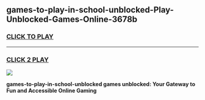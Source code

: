 
## games-to-play-in-school-unblocked-Play-Unblocked-Games-Online-3678b
<h3>
<a href="https://premium76.site?title=games-to-play-in-school-unblocked&ref=24A">CLICK TO PLAY</a></h3>
<hr>

<h3>
<a href="https://premium76.site?title=games-to-play-in-school-unblocked&ref=24A">CLICK 2 PLAY</a>
  
</h3>

<a href="https://premium76.site?title=games-to-play-in-school-unblocked&ref=24A"><img src="https://clearcache.store/games.png"></a>


**games-to-play-in-school-unblocked games unblocked: Your Gateway to Fun and Accessible Online Gaming**
